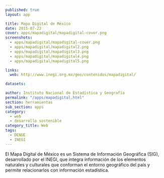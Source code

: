 ```yaml
---
published: true
layout: app

title: Mapa Digital de México
date: 2015-07-22
cover: apps/mapadigital/mapadigital-cover.png
screenshots:
  - apps/mapadigital/mapadigital-cover.png
  - apps/mapadigital/mapadigital2.png
  - apps/mapadigital/mapadigital3.png
  - apps/mapadigital/mapadigital4.png
  - apps/mapadigital/mapadigital5.png

links:
  web: http://www.inegi.org.mx/geo/contenidos/mapadigital/

datasets:

author: Instituto Nacional de Estadística y Geografía
permalink: "/apps/mapadigital.html"
section: herramientas
sub_section: apps
category:
  - web
  - desarrollo sostenible
category_title: Web
tags:
  - DENUE
  - INEGI
---
```


El Mapa Digital de México es un Sistema de Información Geográfica (SIG), desarrollado por el INEGI, que integra información de los elementos naturales y culturales que conforman el entorno geográfico del país y permite relacionarlos con información estadística.

